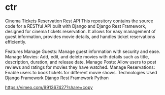 
# ctr
Cinema Tickets Reservation Rest API
This repository contains the source code for a RESTful API built with Django and Django Rest Framework, designed for cinema tickets reservation. It allows for easy management of guest information, provides movie details, and handles ticket reservations efficiently.

Features
Manage Guests: Manage guest information with security and ease.
Manage Movies: Add, edit, and delete movies with details 
such as title, description, duration, and release date.
Manage Posts: Allow users to post reviews and ratings for 
movies they have watched.
Manage Reservations: Enable users to book tickets for 
different movie shows.
Technologies Used
Django Framework
Django Rest Framework
Python

https://vimeo.com/991367427?share=copy
